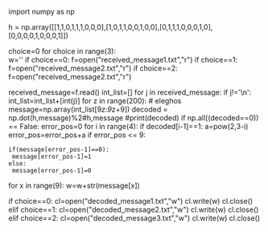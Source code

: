 import numpy as np

h = np.array([[1,1,0,1,1,1,0,0,0],[1,0,1,1,0,0,1,0,0],[0,1,1,1,0,0,0,1,0],[0,0,0,0,1,0,0,0,1]])

choice=0 
for choice in range(3):      
 w=''
 if choice==0:
  f=open("received_message1.txt","r")
 if choice==1:
  f=open("received_message2.txt","r")
 if choice==2:
  f=open("received_message2.txt","r")
  
 received_message=f.read()
 int_list=[]
 for j in received_message:
  if j!='\n':
   int_list=int_list+[int(j)]
 for z in range(200):           # eleghos
  message=np.array(int_list[9*z:9*z+9])
  decoded = np.dot(h,message)%2#h,message
  #print(decoded)
  if np.all((decoded==0)) == False:
   error_pos=0
   for i in range(4):
    if decoded[i-1]==1:
     a=pow(2,3-i)
     error_pos=error_pos+a
   if error_pos <= 9:
   
    if(message[error_pos-1]==0):
     message[error_pos-1]=1
    else:
     message[error_pos-1]=0
     
  for x in range(9):
   w=w+str(message[x])
    
 if choice==0:
  cl=open("decoded_message1.txt","w")
  cl.write(w)
  cl.close()
 elif choice==1:
  cl=open("decoded_message2.txt","w")
  cl.write(w)
  cl.close()
 elif choice==2:
  cl=open("decoded_message3.txt","w")
  cl.write(w)
  cl.close()    
